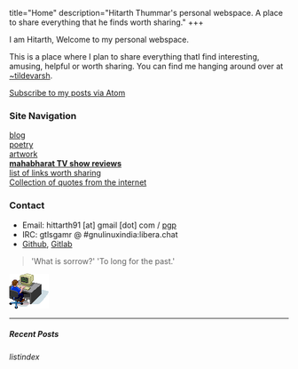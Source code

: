 title="Home"
description="Hitarth Thummar's personal webspace. A place to share everything that he finds worth sharing."
+++
<!-- homepagepointer -->
I am Hitarth, Welcome to my personal webspace.

This is a place where I plan to
share everything thatI find interesting, amusing, helpful or worth sharing. You
can find me hanging around over at
[~tildevarsh](https://tildevarsh.in).       
<!-- homepagepointer -->
[Subscribe to my posts via Atom](/atom.xml)


### Site Navigation

 [blog](/blog)  
 [poetry](/poems)  
 [artwork](/artwork)  
 [**mahabharat TV show reviews**](/mahabharat)  
 [list of links worth sharing](/blog/interesting_links.html)  
 [Collection of quotes from the internet](/static/internet_quotes.txt)


### Contact
* Email: hittarth91 [at] gmail [dot] com / [pgp](/static/key.txt)
* IRC: gtlsgamr @ #gnulinuxindia:libera.chat
* [Github](https://github.com/gtlsgamr), [Gitlab](https://gitlab.com/gtlsgamr)

>'What is sorrow?' 'To long for the past.'

![](static/images/guycomputer.gif) 

---------------------------------------------
##### Recent Posts
$listindex$
